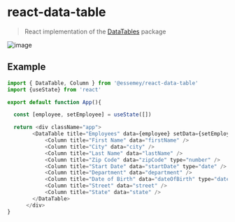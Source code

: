 # react-data-table

>React implementation of the [DataTables](https://github.com/DataTables/DataTables) package

![image](https://user-images.githubusercontent.com/77215266/167102134-adf32e4c-1aac-4db5-a37a-15ca411193c3.png)

## Example

```javascript
import { DataTable, Column } from '@essemey/react-data-table'
import {useState} from 'react'

export default function App(){ 

  const [employee, setEmployee] = useState([])

  return <div className="app">
        <DataTable title="Employees" data={employee} setData={setEmployee}>
            <Column title="First Name" data="firstName" />
            <Column title="City" data="city" />
            <Column title="Last Name" data="lastName" />
            <Column title="Zip Code" data="zipCode" type="number" />
            <Column title="Start Date" data="startDate" type="date" />
            <Column title="Department" data="department" />
            <Column title="Date of Birth" data="dateOfBirth" type="date" />
            <Column title="Street" data="street" />
            <Column title="State" data="state" />
        </DataTable>
      </div>
}
